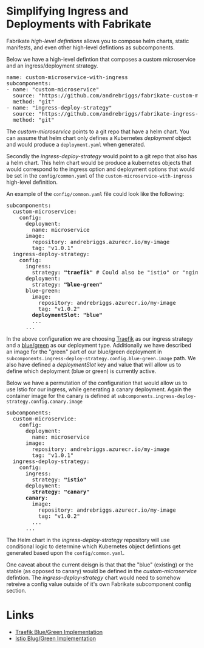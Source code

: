 # Simplifying Ingress and Deployments with Fabrikate

Fabrikate _high-level defintions_ allows you to compose helm charts, static manifests, and even other high-level defintions as subcomponents. 

Below we have a high-level defintion that composes a custom microservice and an ingress/deployment strategy. 

<pre>
name: custom-microservice-with-ingress
subcomponents:
- name: "custom-microservice"
  source: "https://github.com/andrebriggs/fabrikate-custom-microservice"
  method: "git"
- name: "ingress-deploy-strategy"
  source: "https://github.com/andrebriggs/fabrikate-ingress-deploy-strategy"
  method: "git"
</pre>

The _custom-microservice_ points to a git repo that have a helm chart. You can assume that helm chart only defines a Kubernetes _deployment_ object and would produce a `deployment.yaml` when generated.

Secondly the _ingress-deploy-strategy_ would point to a git repo that also has a helm chart. This helm chart would be produce a kubernetes objects that would correspond to the ingress option and deployment options that would be set in the `config/common.yaml` of the `custom-microservice-with-ingress` high-level definition. 

An example of the `config/common.yaml` file could look like the following:

<pre>
subcomponents:
  custom-microservice:
    config:
      deployment:
        name: microservice
      image:
        repository: andrebriggs.azurecr.io/my-image
        tag: "v1.0.1"
  ingress-deploy-strategy:
    config:
      ingress:
        strategy: <b>"traefik"</b> # Could also be "istio" or "nginx"
      deployment:
        strategy: <b>"blue-green"</b>
      blue-green:
        image:
          repository: andrebriggs.azurecr.io/my-image
          tag: "v1.0.2"
        <b>deploymentSlot: "blue"</b>
        ...
      ...  
</pre>

In the above configuration we are choosing [Traefik](https://traefik.io) as our ingress strategy and a [blue/green](https://martinfowler.com/bliki/BlueGreenDeployment.html) as our deployment type. Additionally we have described an image for the "green" part of our blue/green deployment in `subcomponents.ingress-deploy-strategy.config.blue-green.image` path. We also have defined a _deploymentSlot_ key and value that will allow us to define which deployment (blue or green) is currently active.

Below we have a permutation of the configuration that would allow us to use Istio for our ingress, while generating a canary deployment. Again the container image for the canary is defined at `subcomponents.ingress-deploy-strategy.config.canary.image`

<pre>
subcomponents:
  custom-microservice:
    config:
      deployment:
        name: microservice
      image:
        repository: andrebriggs.azurecr.io/my-image
        tag: "v1.0.1"
  ingress-deploy-strategy:
    config:
      ingress:
        strategy: <b>"istio"</b>
      deployment:
        <b>strategy: "canary"</b>
      <b>canary</b>:
        image:
          repository: andrebriggs.azurecr.io/my-image
          tag: "v1.0.2"
        ...
      ...  
</pre>

The Helm chart in the _ingress-deploy-strategy_ repository will use conditional logic to determine which Kubernetes object defintions get generated based upon the `config/common.yaml`.

One caveat about the current deisgn is that that the "blue" (existing) or the stable (as opposed to canary) would be defined in the _custom-microservice_ defintion. The _ingress-deploy-strategy_ chart would need to somehow retreive a config value outside of it's own Fabrikate subcomponent config section. 

# Links

+ [Traefik Blue/Green Implementation](https://github.com/andrebriggs/fabrikate-sample-app/blob/traefik_bg/Traefik.bg.README.md)
+ [Istio Blug/Green Implementation](https://github.com/andrebriggs/fabrikate-sample-app/pull/9)
